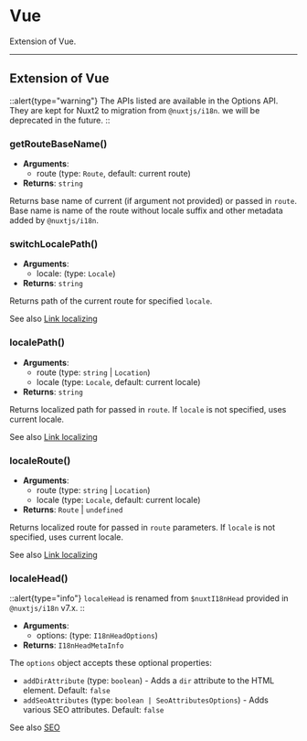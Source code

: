 # Vue

Extension of Vue.

---

## Extension of Vue

::alert{type="warning"}
The APIs listed are available in the Options API. They are kept for Nuxt2 to migration from `@nuxtjs/i18n`. we will be deprecated in the future.
::

### getRouteBaseName()

- **Arguments**:
  - route (type: `Route`, default: current route)
- **Returns**: `string`

Returns base name of current (if argument not provided) or passed in `route`. Base name is name of the route without locale suffix and other metadata added by `@nuxtjs/i18n`.

### switchLocalePath()

- **Arguments**:
  - locale: (type: `Locale`)
- **Returns**: `string`

Returns path of the current route for specified `locale`.

See also [Link localizing](/getting-started/basic-usage)

### localePath()

- **Arguments**:
  - route (type: `string` | `Location`)
  - locale (type: `Locale`, default: current locale)
- **Returns**: `string`

Returns localized path for passed in `route`. If `locale` is not specified, uses current locale.

See also [Link localizing](/getting-started/basic-usage)

### localeRoute()

- **Arguments**:
  - route (type: `string` | `Location`)
  - locale (type: `Locale`, default: current locale)
- **Returns**: `Route` | `undefined`

Returns localized route for passed in `route` parameters. If `locale` is not specified, uses current locale.

See also [Link localizing](/getting-started/basic-usage)

### localeHead()

::alert{type="info"}
`localeHead` is renamed from `$nuxtI18nHead` provided in `@nuxtjs/i18n` v7.x.
::

- **Arguments**:
  - options: (type: `I18nHeadOptions`)
- **Returns**: `I18nHeadMetaInfo`

The `options` object accepts these optional properties:

- `addDirAttribute` (type: `boolean`) - Adds a `dir` attribute to the HTML element. Default: `false`
- `addSeoAttributes` (type: `boolean | SeoAttributesOptions`) - Adds various SEO attributes. Default: `false`

See also [SEO](/guide/seo)
